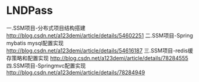 # LNDPass

一.SSM项目-分布式项目结构搭建
http://blog.csdn.net/a123demi/article/details/54602251
二.SSM项目-Spring mybatis mysql配置实现
http://blog.csdn.net/a123demi/article/details/54616187
三.SSM项目-redis缓存策略和配置实现
http://blog.csdn.net/a123demi/article/details/78284555
四.SSM项目-Springmvc配置实现
http://blog.csdn.net/a123demi/article/details/78284949
